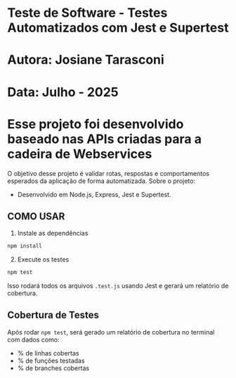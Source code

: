 # Teste de Software - Testes Automatizados com Jest e Supertest
# Autora: Josiane Tarasconi
# Data: Julho - 2025
# Esse projeto foi desenvolvido baseado nas APIs criadas para a cadeira de Webservices

O objetivo desse projeto é validar rotas, respostas e comportamentos esperados da aplicação de forma automatizada.
Sobre o projeto:
- Desenvolvido em Node.js, Express, Jest e Supertest.

## COMO USAR

1. Instale as dependências

```bash
npm install
```

2. Execute os testes

```bash
npm test
```

Isso rodará todos os arquivos `.test.js` usando Jest e gerará um relatório de cobertura.

## Cobertura de Testes

Após rodar `npm test`, será gerado um relatório de cobertura no terminal com dados como:

- % de linhas cobertas
- % de funções testadas
- % de branches cobertas